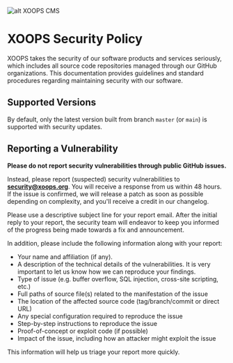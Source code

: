 ![alt XOOPS CMS](https://xoops.org/images/logoXoops4GithubRepository.png)
# XOOPS Security Policy

XOOPS takes the security of our software products and services seriously, which includes all source code repositories managed through our GitHub organizations.
This documentation provides guidelines and standard procedures regarding maintaining security with our software.

## Supported Versions

By default, only the latest version built from branch `master` (or `main`) is supported with security updates.

## Reporting a Vulnerability

**Please do not report security vulnerabilities through public GitHub issues.**

Instead, please report (suspected) security vulnerabilities to
**[security@xoops.org](mailto:security@xoops.org)**. You will receive a response from
us within 48 hours. If the issue is confirmed, we will release a patch as soon
as possible depending on complexity, and you'll receive a credit in our changelog.

Please use a descriptive subject line for your report email. After the initial
reply to your report, the security team will endeavor to keep you informed of
the progress being made towards a fix and announcement.

In addition, please include the following information along with your report:

* Your name and affiliation (if any).
* A description of the technical details of the vulnerabilities. It is very
  important to let us know how we can reproduce your findings.
* Type of issue (e.g. buffer overflow, SQL injection, cross-site scripting, etc.)
* Full paths of source file(s) related to the manifestation of the issue
* The location of the affected source code (tag/branch/commit or direct URL)
* Any special configuration required to reproduce the issue
* Step-by-step instructions to reproduce the issue
* Proof-of-concept or exploit code (if possible)
* Impact of the issue, including how an attacker might exploit the issue

This information will help us triage your report more quickly.
